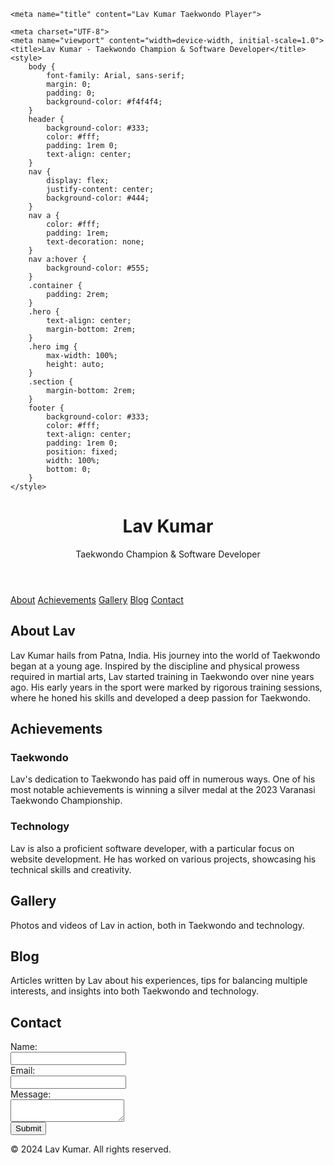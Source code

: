 <!DOCTYPE html>
<html lang="en">
<head>
    <!-- Primary Meta Tags -->
<title>Lav Kumar Taekwondo﻿ Player & Software Developer. </title>
<meta name="title" content="Lav Kumar Taekwondo﻿ Player & Software Developer. " />
<meta name="description" content="Lav Kumar is a dedicated and accomplished taekwondo player from Arrah, Bhojpur, India. He began his martial arts journey at the age of six, initially practicing karate, where he earned a blue belt. Lav later transitioned to taekwondo and has achieved a green belt in this discipline. 
He has been practicing taekwondo for over nine years and has won several accolades, including a silver medal at the 2023 Varanasi Taekwondo Championship. In addition to his martial arts skills, Lav is also a skilled website developer with over three years of experience. " />

<!-- Open Graph / Facebook -->
<meta property="og:type" content="website" />
<meta property="og:url" content="https://lav0taekwondo.github.io/lav" />
<meta property="og:title" content="Lav Kumar Taekwondo﻿ Player & Software Developer. " />
<meta property="og:description" content="Lav Kumar is a dedicated and accomplished taekwondo player from Arrah, Bhojpur, India. He began his martial arts journey at the age of six, initially practicing karate, where he earned a blue belt. Lav later transitioned to taekwondo and has achieved a green belt in this discipline. 
He has been practicing taekwondo for over nine years and has won several accolades, including a silver medal at the 2023 Varanasi Taekwondo Championship. In addition to his martial arts skills, Lav is also a skilled website developer with over three years of experience. " />
<meta property="og:image" content="https://private-user-images.githubusercontent.com/144044749/363453196-54c33de8-8058-452a-b86e-4b0f5ba48759.jpg?jwt=eyJhbGciOiJIUzI1NiIsInR5cCI6IkpXVCJ9.eyJpc3MiOiJnaXRodWIuY29tIiwiYXVkIjoicmF3LmdpdGh1YnVzZXJjb250ZW50LmNvbSIsImtleSI6ImtleTUiLCJleHAiOjE3MjUxNzAxMDYsIm5iZiI6MTcyNTE2OTgwNiwicGF0aCI6Ii8xNDQwNDQ3NDkvMzYzNDUzMTk2LTU0YzMzZGU4LTgwNTgtNDUyYS1iODZlLTRiMGY1YmE0ODc1OS5qcGc_WC1BbXotQWxnb3JpdGhtPUFXUzQtSE1BQy1TSEEyNTYmWC1BbXotQ3JlZGVudGlhbD1BS0lBVkNPRFlMU0E1M1BRSzRaQSUyRjIwMjQwOTAxJTJGdXMtZWFzdC0xJTJGczMlMkZhd3M0X3JlcXVlc3QmWC1BbXotRGF0ZT0yMDI0MDkwMVQwNTUwMDZaJlgtQW16LUV4cGlyZXM9MzAwJlgtQW16LVNpZ25hdHVyZT0zMDdiZDg5NmRjMWQ4YzA4Zjc5NjhjZGM4YjQ5N2IwM2NiNjNlZDM4NDE0ZmFkM2JlYjFjNTVhOTMyZjNhZTYxJlgtQW16LVNpZ25lZEhlYWRlcnM9aG9zdCZhY3Rvcl9pZD0wJmtleV9pZD0wJnJlcG9faWQ9MCJ9.1Q0Hppm3jHRnMNw-q-wP4AHWuZ5TgtXt34QPiM5nOBY" />

<!-- Twitter -->
<meta property="twitter:card" content="summary_large_image" />
<meta property="twitter:url" content="https://lav0taekwondo.github.io/lav" />
<meta property="twitter:title" content="Lav Kumar Taekwondo﻿ Player & Software Developer. " />
<meta property="twitter:description" content="Lav Kumar is a dedicated and accomplished taekwondo player from Arrah, Bhojpur, India. He began his martial arts journey at the age of six, initially practicing karate, where he earned a blue belt. Lav later transitioned to taekwondo and has achieved a green belt in this discipline. 
He has been practicing taekwondo for over nine years and has won several accolades, including a silver medal at the 2023 Varanasi Taekwondo Championship. In addition to his martial arts skills, Lav is also a skilled website developer with over three years of experience. " />
<meta property="twitter:image" content="https://private-user-images.githubusercontent.com/144044749/363453196-54c33de8-8058-452a-b86e-4b0f5ba48759.jpg?jwt=eyJhbGciOiJIUzI1NiIsInR5cCI6IkpXVCJ9.eyJpc3MiOiJnaXRodWIuY29tIiwiYXVkIjoicmF3LmdpdGh1YnVzZXJjb250ZW50LmNvbSIsImtleSI6ImtleTUiLCJleHAiOjE3MjUxNzAxMDYsIm5iZiI6MTcyNTE2OTgwNiwicGF0aCI6Ii8xNDQwNDQ3NDkvMzYzNDUzMTk2LTU0YzMzZGU4LTgwNTgtNDUyYS1iODZlLTRiMGY1YmE0ODc1OS5qcGc_WC1BbXotQWxnb3JpdGhtPUFXUzQtSE1BQy1TSEEyNTYmWC1BbXotQ3JlZGVudGlhbD1BS0lBVkNPRFlMU0E1M1BRSzRaQSUyRjIwMjQwOTAxJTJGdXMtZWFzdC0xJTJGczMlMkZhd3M0X3JlcXVlc3QmWC1BbXotRGF0ZT0yMDI0MDkwMVQwNTUwMDZaJlgtQW16LUV4cGlyZXM9MzAwJlgtQW16LVNpZ25hdHVyZT0zMDdiZDg5NmRjMWQ4YzA4Zjc5NjhjZGM4YjQ5N2IwM2NiNjNlZDM4NDE0ZmFkM2JlYjFjNTVhOTMyZjNhZTYxJlgtQW16LVNpZ25lZEhlYWRlcnM9aG9zdCZhY3Rvcl9pZD0wJmtleV9pZD0wJnJlcG9faWQ9MCJ9.1Q0Hppm3jHRnMNw-q-wP4AHWuZ5TgtXt34QPiM5nOBY" />

<!-- Meta Tags Generated with https://metatags.io -->
    
    <meta name="title" content="Lav Kumar Taekwondo﻿ Player">
<meta name="description" content="Lav Kumar is a dedicated and accomplished taekwondo player from Arrah, Bhojpur, India. He began his martial arts journey at the age of six, initially practicing karate, where he earned a blue belt. Lav later transitioned to taekwondo and has achieved a green belt in this discipline. He has been practicing taekwondo for over nine years and has won several accolades, including a silver medal at the 2023 Varanasi Taekwondo Championship3. In addition to his martial arts skills, Lav is also a skilled website developer with over three years of experience. ">
<meta name="keywords" content="Lav Kumar, Lav Kumar Taekwondo﻿, Lav Kumar Karate Player, Lav Taekwondo﻿ Player, Lav Software Developer. ">
<meta name="robots" content="index, follow">
<meta http-equiv="Content-Type" content="text/html; charset=utf-8">
<meta name="language" content="English">
<meta name="author" content="Lav Kumar">

    <meta charset="UTF-8">
    <meta name="viewport" content="width=device-width, initial-scale=1.0">
    <title>Lav Kumar - Taekwondo Champion & Software Developer</title>
    <style>
        body {
            font-family: Arial, sans-serif;
            margin: 0;
            padding: 0;
            background-color: #f4f4f4;
        }
        header {
            background-color: #333;
            color: #fff;
            padding: 1rem 0;
            text-align: center;
        }
        nav {
            display: flex;
            justify-content: center;
            background-color: #444;
        }
        nav a {
            color: #fff;
            padding: 1rem;
            text-decoration: none;
        }
        nav a:hover {
            background-color: #555;
        }
        .container {
            padding: 2rem;
        }
        .hero {
            text-align: center;
            margin-bottom: 2rem;
        }
        .hero img {
            max-width: 100%;
            height: auto;
        }
        .section {
            margin-bottom: 2rem;
        }
        footer {
            background-color: #333;
            color: #fff;
            text-align: center;
            padding: 1rem 0;
            position: fixed;
            width: 100%;
            bottom: 0;
        }
    </style>
</head>
<body>
    <header>
        <h1>Lav Kumar</h1>
        <p>Taekwondo Champion & Software Developer</p>
    </header>
    <nav>
        <a href="#about">About</a>
        <a href="#achievements">Achievements</a>
        <a href="#gallery">Gallery</a>
        <a href="#blog">Blog</a>
        <a href="#contact">Contact</a>
    </nav>
    <div class="container">
        <section id="about" class="section">
            <h2>About Lav</h2>
            <p>Lav Kumar hails from Patna, India. His journey into the world of Taekwondo began at a young age. Inspired by the discipline and physical prowess required in martial arts, Lav started training in Taekwondo over nine years ago. His early years in the sport were marked by rigorous training sessions, where he honed his skills and developed a deep passion for Taekwondo.</p>
        </section>
        <section id="achievements" class="section">
            <h2>Achievements</h2>
            <h3>Taekwondo</h3>
            <p>Lav's dedication to Taekwondo has paid off in numerous ways. One of his most notable achievements is winning a silver medal at the 2023 Varanasi Taekwondo Championship.</p>
            <h3>Technology</h3>
            <p>Lav is also a proficient software developer, with a particular focus on website development. He has worked on various projects, showcasing his technical skills and creativity.</p>
        </section>
        <section id="gallery" class="section">
            <h2>Gallery</h2>
            <p>Photos and videos of Lav in action, both in Taekwondo and technology.</p>
        </section>
        <section id="blog" class="section">
            <h2>Blog</h2>
            <p>Articles written by Lav about his experiences, tips for balancing multiple interests, and insights into both Taekwondo and technology.</p>
        </section>
        <section id="contact" class="section">
            <h2>Contact</h2>
            <form>
                <label for="name">Name:</label><br>
                <input type="text" id="name" name="name"><br>
                <label for="email">Email:</label><br>
                <input type="email" id="email" name="email"><br>
                <label for="message">Message:</label><br>
                <textarea id="message" name="message"></textarea><br>
                <input type="submit" value="Submit">
            </form>
        </section>
    </div>
    <footer>
        <p>© 2024 Lav Kumar. All rights reserved.</p>
    </footer>
</body>
</html>
